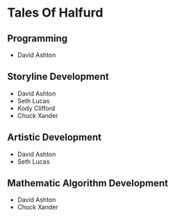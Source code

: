 Tales Of Halfurd
==============

Programming
-----------
* David Ashton

Storyline Development
---------------------
* David Ashton
* Seth Lucas
* Kody Clifford
* Chuck Xander

Artistic Development
--------------------
* David Ashton
* Seth Lucas

Mathematic Algorithm Development
--------------------------------
* David Ashton
* Chuck Xander
